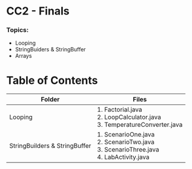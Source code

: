 # CC2 - Finals

### Topics:
- Looping
- StringBuiders & StringBuffer
- Arrays

# Table of Contents

| Folder                         | Files      |
| -------------------------------|------------|
| Looping                        | 1. Factorial.java<br>2. LoopCalculator.java<br>3. TemperatureConverter.java|
| StringBuilders & StringBuffer  | 1. ScenarioOne.java<br>2. ScenarioTwo.java<br>3. ScenarioThree.java <br> 4. LabActivity.java|
